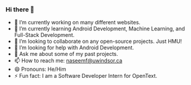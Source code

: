 ### Hi there 👋

- 🔭 I’m currently working on many different websites.
- 🌱 I’m currently learning Android Development, Machine Learning, and Full-Stack Development.
- 👯 I’m looking to collaborate on any open-source projects. Just HMU!
- 🤔 I’m looking for help with Android Development.
- 💬 Ask me about some of my past projects.
- 📫 How to reach me: naseemf@uwindsor.ca
- 😄 Pronouns: He/Him
- ⚡ Fun fact: I am a Software Developer Intern for OpenText.
